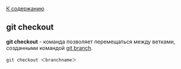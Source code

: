 [К содержанию](./readme.md)

## git checkout

**git checkout** - команда  позволяет перемещаться между ветками, созданными командой [git branch](./branch.md).

```bash=
git checkout ＜branchname＞
```